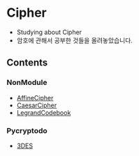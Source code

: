 # Cipher
- Studying about Cipher
- 암호에 관해서 공부한 것들을 올려놓았습니다.

## Contents
### NonModule
- [AffineCipher](https://github.com/ryujm1828/Security/tree/main/Cipher/AffineCipher)
- [CaesarCipher](https://github.com/ryujm1828/Security/tree/main/Cipher/CaesarCipher)
- [LegrandCodebook](https://github.com/ryujm1828/Security/tree/main/Cipher/LegrandCodebook)
### Pycryptodo
- [3DES](https://github.com/ryujm1828/Security/tree/main/Cipher/Pycrypto/3DES)
